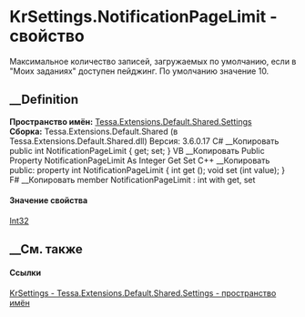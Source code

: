 # KrSettings.NotificationPageLimit - свойство
Максимальное количество записей, загружаемых по умолчанию, если в "Моих
заданиях" доступен пейджинг. По умолчанию значение 10.
## __Definition
 **Пространство имён:**
[Tessa.Extensions.Default.Shared.Settings](N_Tessa_Extensions_Default_Shared_Settings.htm)  
 **Сборка:** Tessa.Extensions.Default.Shared (в
Tessa.Extensions.Default.Shared.dll) Версия: 3.6.0.17
C# __Копировать
     public int NotificationPageLimit { get; set; }
VB __Копировать
     Public Property NotificationPageLimit As Integer
    	Get
    	Set
C++ __Копировать
     public:
    property int NotificationPageLimit {
    	int get ();
    	void set (int value);
    }
F# __Копировать
     member NotificationPageLimit : int with get, set
#### Значение свойства
[Int32](https://learn.microsoft.com/dotnet/api/system.int32)
##  __См. также
#### Ссылки
[KrSettings - ](T_Tessa_Extensions_Default_Shared_Settings_KrSettings.htm)
[Tessa.Extensions.Default.Shared.Settings - пространство
имён](N_Tessa_Extensions_Default_Shared_Settings.htm)
